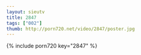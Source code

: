 ```yaml
--- 
layout: sieutv
title: 2847
tags: ["002"]
thumb: http://porn720.net/video/2847/poster.jpg
---
```

{% include porn720 key="2847" %} 
